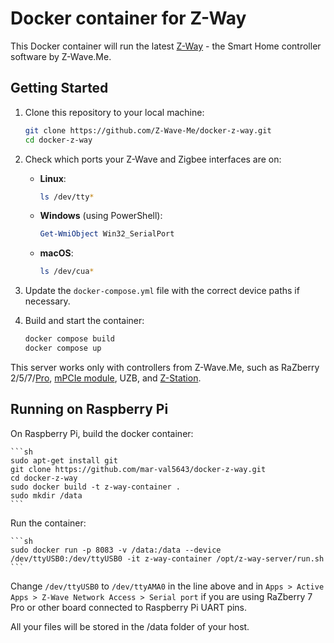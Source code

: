 # Docker container for Z-Way

This Docker container will run the latest [Z-Way](https://z-wave.me/z-way/) - the Smart Home controller software by Z-Wave.Me.

## Getting Started

1. Clone this repository to your local machine:

    ```sh
    git clone https://github.com/Z-Wave-Me/docker-z-way.git
    cd docker-z-way
    ```

2. Check which ports your Z-Wave and Zigbee interfaces are on:

    - **Linux**:

        ```sh
        ls /dev/tty*
        ```

    - **Windows** (using PowerShell):

        ```powershell
        Get-WmiObject Win32_SerialPort
        ```

    - **macOS**:

        ```sh
        ls /dev/cua*
        ```

3. Update the `docker-compose.yml` file with the correct device paths if necessary.

4. Build and start the container:

    ```sh
    docker compose build
    docker compose up
    ```

This server works only with controllers from Z-Wave.Me, such as RaZberry 2/5/7/[Pro](https://z-wave.me/products/razberry/), [mPCIe module](https://z-wave.me/products/mpcie/), UZB, and [Z-Station](https://z-wave.me/products/z-station/).

## Running on Raspberry Pi

On Raspberry Pi, build the docker container:

    ```sh
    sudo apt-get install git
    git clone https://github.com/mar-val5643/docker-z-way.git
    cd docker-z-way
    sudo docker build -t z-way-container .
    sudo mkdir /data
    ```

Run the container:

    ```sh
    sudo docker run -p 8083 -v /data:/data --device /dev/ttyUSB0:/dev/ttyUSB0 -it z-way-container /opt/z-way-server/run.sh
    ```

Change `/dev/ttyUSB0` to `/dev/ttyAMA0` in the line above and in `Apps > Active Apps > Z-Wave Network Access > Serial port` if you are using RaZberry 7 Pro or other board connected to Raspberry Pi UART pins.

All your files will be stored in the /data folder of your host.
